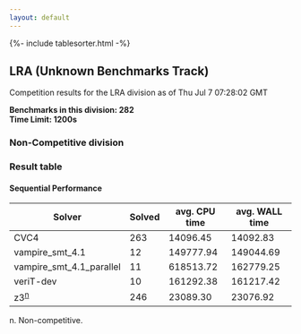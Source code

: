 ```yaml
---
layout: default
---
```

{%- include tablesorter.html -%}

##  LRA (Unknown Benchmarks Track)

Competition results for the LRA division as of Thu Jul 7 07:28:02 GMT

**Benchmarks in this division: 282**
<br/>
**Time Limit: 1200s**


###  Non-Competitive division 
### Result table
 




#### Sequential Performance
<table id="sequential" class="result sorted">
<thead>
<tr>
<th class="center">Solver</th>
<th class="center">Solved</th>
<th class="center">avg. CPU time </th>
<th class="center">avg. WALL time </th>
</tr>
</thead>
<tr>
<td>CVC4</td>
<td class="right">263</td>
<td class="right">14096.45</td>
<td class="right">14092.83</td>
</tr>
<tr>
<td>vampire_smt_4.1</td>
<td class="right">12</td>
<td class="right">149777.94</td>
<td class="right">149044.69</td>
</tr>
<tr>
<td>vampire_smt_4.1_parallel</td>
<td class="right">11</td>
<td class="right">618513.72</td>
<td class="right">162779.25</td>
</tr>
<tr>
<td>veriT-dev</td>
<td class="right">10</td>
<td class="right">161292.38</td>
<td class="right">161217.42</td>
</tr>
<tr>
<td>z3<SUP><a href="#fn">n</a></SUP>
</td>
<td class="right">246</td>
<td class="right">23089.30</td>
<td class="right">23076.92</td>
</tr>
</table>
<span id="fn"> n. Non-competitive.</span>


